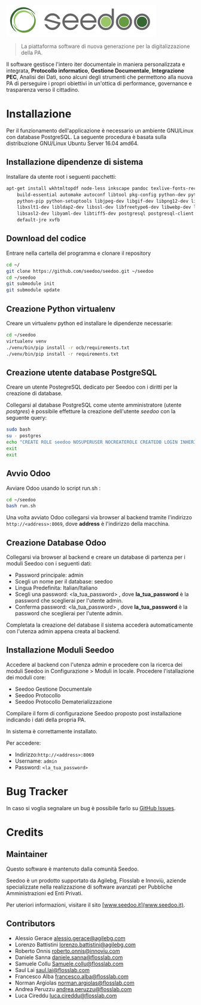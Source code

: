 ![Seedoo](doc/img/logo.png "Seedoo")

> La piattaforma software di nuova generazione per la digitalizzazione della PA.

Il software gestisce l'intero iter documentale in maniera personalizzata e integrata,
**Protocollo informatico**, **Gestione Documentale**, **Integrazione PEC**, Analisi dei Dati, sono alcuni degli strumenti
che permettono alla nuova PA di perseguire i propri obiettivi in un'ottica di performance,
governance e trasparenza verso il cittadino.

# Installazione

Per il funzionamento dell'applicazione è necessario un ambiente GNU/Linux con database PostgreSQL.
La seguente procedura è basata sulla distribuzione GNU/Linux Ubuntu Server 16.04 amd64.

## Installazione dipendenze di sistema

Installare da utente root i seguenti pacchetti:

```bash
apt-get install wkhtmltopdf node-less inkscape pandoc texlive-fonts-recommended \
    build-essential automake autoconf libtool pkg-config python-dev python-virtualenv \
    python-pip python-setuptools libjpeg-dev libgif-dev libpng12-dev libpq-dev libxml2-dev \
    libxslt1-dev libldap2-dev libssl-dev libfreetype6-dev libwebp-dev libdotconf-dev \
    libsasl2-dev libyaml-dev libtiff5-dev postgresql postgresql-client poppler-utils \
    default-jre xvfb
```
## Download del codice

Entrare nella cartella del programma e clonare il repository

```bash
cd ~/
git clone https://github.com/seedoo/seedoo.git ~/seedoo
cd ~/seedoo
git submodule init
git submodule update
```

## Creazione Python virtualenv

Creare un virtualenv python ed installare le dipendenze necessarie:

```bash
cd ~/seedoo
virtualenv venv
./venv/bin/pip install -r ocb/requirements.txt 
./venv/bin/pip install -r requirements.txt
```

## Creazione utente database PostgreSQL

Creare un utente PostegreSQL dedicato per Seedoo con i diritti per la creazione di database. 

Collegarsi al database PostgreSQL come utente amministratore (utente *postgres*) è possibile effetture la creazione dell'utente *seedoo* con la seguente query:

```bash
sudo bash
su - postgres
echo "CREATE ROLE seedoo NOSUPERUSER NOCREATEROLE CREATEDB LOGIN INHERIT NOREPLICATION ENCRYPTED PASSWORD 'seedoo';" | psql
exit
exit
```

## Avvio Odoo

Avviare Odoo usando lo script run.sh :

```bash
cd ~/seedoo
bash run.sh
```
Una volta avviato Odoo collegarsi via browser al backend tramite l'indirizzo `http://<address>:8069`, dove **address** è l'indirizzo della macchina.

## Creazione Database Odoo

Collegarsi via browser al backend e creare un database di partenza per i moduli Seedoo con i seguenti dati:

* Password principale: admin
* Scegli un nome per il database: seedoo
* Lingua Predefinita: Italian/Italiano
* Scegli una password: <la_tua_password> , dove **la_tua_password** è la password che sceglierai per l'utente admin.
* Conferma password: <la_tua_password> , dove **la_tua_password** è la password che sceglierai per l'utente admin.

Completata la creazione del database il sistema accederà automaticamente con l'utenza admin appena creata al backend.

## Installazione Moduli Seedoo

Accedere al backend con l'utenza admin e procedere con la ricerca dei moduli Seedoo in Configurazione > Moduli in locale.
Procedere l'istallazione dei moduli core:

* Seedoo Gestione Documentale
* Seedoo Protocollo
* Seedoo Protocollo Dematerializzazione 

Compilare il form di configurazione Seedoo proposto post installazione indicando i dati della propria PA.

In sistema è correttamente installato.

Per accedere:

* Indirizzo:`http://<address>:8069`
* Username: `admin`
* Password: `<la_tua_password>`


# Bug Tracker

In caso si voglia segnalare un bug è possibile farlo su [GitHub Issues](https://github.com/seedoo/seedoo/issues).


# Credits

## Maintainer

Questo software è mantenuto dalla comunità Seedoo.

Seedoo è un prodotto supportato da Agilebg, Flosslab e Innoviù, aziende specializzate nella realizzazione di software
avanzati per Pubbliche Amministrazioni ed Enti Privati.

Per uteriori informazioni, visitare il sito [www.seedoo.it](www.seedoo.it).

## Contributors

* Alessio Gerace <alessio.gerace@agilebg.com>
* Lorenzo Battistini <lorenzo.battistini@agilebg.com>
* Roberto Onnis <roberto.onnis@innoviu.com>
* Daniele Sanna <daniele.sanna@flosslab.com>
* Samuele Collu <Samuele.collu@flosslab.com>
* Saul Lai <saul.lai@flosslab.com>
* Francesco Alba <francesco.alba@flosslab.com>
* Norman Argiolas <norman.argiolas@flosslab.com>
* Andrea Peruzzu <andrea.peruzzu@flosslab.com>
* Luca Cireddu <luca.cireddu@flosslab.com>
